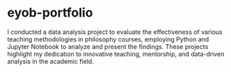 # eyob-portfolio
 I conducted a data analysis project to evaluate the effectiveness of various teaching methodologies in philosophy courses, employing Python and Jupyter Notebook to analyze and present the findings. These projects highlight my dedication to innovative teaching, mentorship, and data-driven analysis in the academic field.
